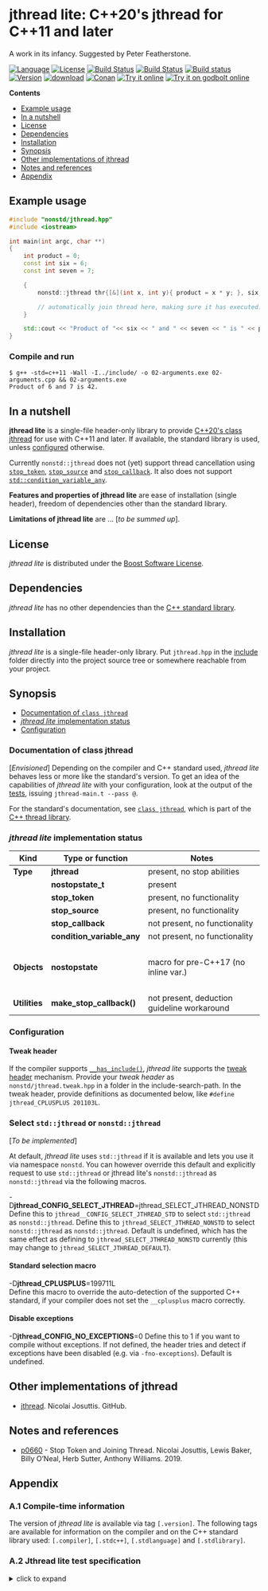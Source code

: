 # jthread lite: C++20's jthread for C++11 and later

A work in its infancy. Suggested by Peter Featherstone.

[![Language](https://img.shields.io/badge/C%2B%2B-11/14/17/20-blue.svg)](https://en.wikipedia.org/wiki/C%2B%2B#Standardization) [![License](https://img.shields.io/badge/license-BSL-blue.svg)](https://opensource.org/licenses/BSL-1.0) [![Build Status](https://github.com/martinmoene/jthread-lite/actions/workflows/ci.yml/badge.svg)](https://github.com/martinmoene/jthread-lite/actions/workflows/ci.yml) [![Build Status](https://travis-ci.org/martinmoene/jthread-lite.svg?branch=master)](https://travis-ci.org/martinmoene/jthread-lite) [![Build status](https://ci.appveyor.com/api/projects/status/nrnbfhvvp39ex075?svg=true)](https://ci.appveyor.com/project/martinmoene/jthread-lite) [![Version](https://badge.fury.io/gh/martinmoene%2Fjthread-lite.svg)](https://github.com/martinmoene/jthread-lite/releases) [![download](https://img.shields.io/badge/latest-download-blue.svg)](https://raw.githubusercontent.com/martinmoene/jthread-lite/master/include/nonstd/jthread.hpp) [![Conan](https://img.shields.io/badge/on-conan-blue.svg)]() [![Try it online](https://img.shields.io/badge/on-wandbox-blue.svg)](https://wandbox.org/permlink/DiMxDuWYOiUMKsdj) [![Try it on godbolt online](https://img.shields.io/badge/on-godbolt-blue.svg)](https://godbolt.org/z/7dEz5r)

**Contents**  

- [Example usage](#example-usage)
- [In a nutshell](#in-a-nutshell)
- [License](#license)
- [Dependencies](#dependencies)
- [Installation](#installation)
- [Synopsis](#synopsis)
- [Other implementations of jthread](#other-implementations-of-jthread)
- [Notes and references](#notes-and-references)
- [Appendix](#appendix)

<!-- - [Reported to work with](#reported-to-work-with)
- [Building the tests](#building-the-tests) -->

## Example usage

```Cpp
#include "nonstd/jthread.hpp"
#include <iostream>

int main(int argc, char **)
{
    int product = 0;
    const int six = 6;
    const int seven = 7;

    {
        nonstd::jthread thr{[&](int x, int y){ product = x * y; }, six, seven };

        // automatically join thread here, making sure it has executed:
    }

    std::cout << "Product of "<< six << " and " << seven << " is " << product << ".\n";
}
```

### Compile and run

```Text
$ g++ -std=c++11 -Wall -I../include/ -o 02-arguments.exe 02-arguments.cpp && 02-arguments.exe
Product of 6 and 7 is 42.
```

## In a nutshell

**jthread lite** is a single-file header-only library to provide [C++20's class jthread](https://en.cppreference.com/w/cpp/thread/jthread) for use with C++11 and later. If available, the standard library is used, unless [configured](#configuration) otherwise.

Currently `nonstd::jthread` does not (yet) support thread cancellation using [`stop_token`](https://en.cppreference.com/w/cpp/thread/stop_token), [`stop_source`](https://en.cppreference.com/w/cpp/thread/stop_source) and [`stop_callback`](https://en.cppreference.com/w/cpp/thread/stop_callback). It also does not support [`std::condition_variable_any`](https://en.cppreference.com/w/cpp/thread/condition_variable_any).

**Features and properties of jthread lite** are ease of installation (single header), freedom of dependencies other than the standard library.

**Limitations of jthread lite** are ... \[*to be summed up*\].

## License

*jthread lite* is distributed under the [Boost Software License](https://github.com/martinmoene/jthread-lite/blob/master/LICENSE.txt).

## Dependencies

*jthread lite* has no other dependencies than the [C++ standard library](http://en.cppreference.com/w/cpp/header).

## Installation

*jthread lite* is a single-file header-only library. Put `jthread.hpp` in the [include](include) folder directly into the project source tree or somewhere reachable from your project.

## Synopsis

- [Documentation of `class jthread`](#documentation-of-class-jthread)
- [*jthread lite* implementation status](#jthread-lite-implementation-status)
- [Configuration](#configuration)

### Documentation of class jthread

\[*Envisioned*\] Depending on the compiler and C++ standard used, *jthread lite* behaves less or more like the standard's version. To get an idea of the capabilities of *jthread lite* with your configuration, look at the output of the [tests](test/jthread.t.cpp), issuing `jthread-main.t --pass @`.

For the standard's documentation, see [`class jthread`](https://en.cppreference.com/w/cpp/thread/jthread), which is part of the [C++ thread library](https://en.cppreference.com/w/cpp/thread).

### *jthread lite* implementation status

| Kind               | Type or function             | Notes |
|--------------------|------------------------------|-------|
| **Type**           | **jthread**                  | present, no stop abilities |
| &nbsp;             | **nostopstate_t**            | present |
| &nbsp;             | **stop_token**               | present, no functionality |
| &nbsp;             | **stop_source**              | present, no functionality |
| &nbsp;             | **stop_callback**            | not present, no functionality |
| &nbsp;             | **condition_variable_any**   | not present, no functionality |
| &nbsp;             | &nbsp; | &nbsp; |
| **Objects**        | **nostopstate**              | macro for pre-C++17 (no inline var.) |
| &nbsp;             | &nbsp; | &nbsp; |
| **Utilities**      | **make_stop_callback()**     | not present, deduction guideline workaround |

### Configuration

#### Tweak header

If the compiler supports [`__has_include()`](https://en.cppreference.com/w/cpp/preprocessor/include), *jthread lite* supports the [tweak header](https://vector-of-bool.github.io/2020/10/04/lib-configuration.html) mechanism. Provide your *tweak header* as `nonstd/jthread.tweak.hpp` in a folder in the include-search-path. In the tweak header, provide definitions as documented below, like `#define jthread_CPLUSPLUS 201103L`.

### Select `std::jthread` or `nonstd::jthread`

\[*To be implemented*\]

At default, *jthread lite* uses `std::jthread` if it is available and lets you use it via namespace `nonstd`. You can however override this default and explicitly request to use `std::jthread` or jthread lite's `nonstd::jthread` as `nonstd::jthread` via the following macros.

-D<b>jthread\_CONFIG\_SELECT\_JTHREAD</b>=jthread\_SELECT\_JTHREAD\_NONSTD  
Define this to `jthread__CONFIG_SELECT_JTHREAD_STD` to select `std::jthread` as `nonstd::jthread`. Define this to `jthread_SELECT_JTHREAD_NONSTD` to select `nonstd::jthread` as `nonstd::jthread`. Default is undefined, which has the same effect as defining to `jthread_SELECT_JTHREAD_NONSTD` currently (this may change to `jthread_SELECT_JTHREAD_DEFAULT`).

#### Standard selection macro

\-D<b>jthread\_CPLUSPLUS</b>=199711L  
Define this macro to override the auto-detection of the supported C++ standard, if your compiler does not set the `__cplusplus` macro correctly.

#### Disable exceptions

-D<b>jthread_CONFIG_NO_EXCEPTIONS</b>=0
Define this to 1 if you want to compile without exceptions. If not defined, the header tries and detect if exceptions have been disabled (e.g. via `-fno-exceptions`). Default is undefined.

## Other implementations of jthread

- [jthread](https://github.com/josuttis/jthread). Nicolai Josuttis. GitHub.

## Notes and references

- [p0660](http://wg21.link/p0660) - Stop Token and Joining Thread. Nicolai Josuttis, Lewis Baker, Billy O’Neal, Herb Sutter, Anthony Williams. 2019.

## Appendix

<a id="a1"></a>
### A.1 Compile-time information

The version of *jthread lite* is available via tag `[.version]`. The following tags are available for information on the compiler and on the C++ standard library used: `[.compiler]`, `[.stdc++]`, `[.stdlanguage]` and `[.stdlibrary]`.

<a id="a2"></a>
### A.2 Jthread lite test specification

<details>
<summary>click to expand</summary>
<p>

```Text
jthread: Allows to default-construct a jthread
jthread: Allows to create a thread with a callback - no parameters
jthread: Allows to create a thread with a callback - with parameters
jthread: Allows to check if a thread is joinable
jthread: Allows to join a thread
jthread: Allows to detach a thread
jthread: Allows to obtain stop_source - stop_source not-implemented
jthread: Allows to obtain stop_token - stop_token not-implemented
jthread: Allows to request a thread to stop - stop_token not-implemented
jthread: Allows to swap two threads
jthread: Allows to obtain a thread's id[.jthread][.info]
jthread: Allows to obtain a thread's native handle[.jthread][.info]
jthread: Allows to obtain the maximum number of hardware threads[.jthread][.info]
tweak header: Reads tweak header if supported [tweak]
```

</p>
</details>
